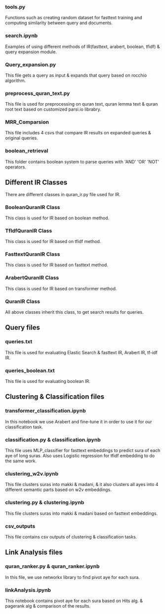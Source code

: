 ### tools.py
Functions such as creating random dataset for fasttext training and computing similarity between query and documents.

### search.ipynb
Examples of using different methods of IR(fasttext, arabert, boolean, tfidf) & query expansion module.

### Query_expansion.py
This file gets a query as input & expands that query based on rocchio algorithm.

### preprocess_quran_text.py
This file is used for preprocessing on quran text, quran lemma text & quran root text based on customized parsi.io librabry.

### MRR_Comparsion
This file includes 4 csvs that compare IR results on expanded queries & original queries.

### boolean_retrieval
This folder contains boolean system to parse queries with 'AND' 'OR' 'NOT' operators.


## Different IR Classes
There are different classes in quran_ir.py file used for IR.
### BooleanQuranIR Class
This class is used for IR based on boolean method.
### TfIdfQuranIR Class
This class is used for IR based on tfidf method.
### FasttextQuranIR Class
This class is used for IR based on fasttext method.
### ArabertQuranIR Class
This class is used for IR based on transformer method.
### QuranIR Class
All above classes inherit this class, to get search results for queries.

## Query files
### queries.txt 
This file is used for evaluating Elastic Search & fasttext IR, Arabert IR, tf-idf IR.
### queries_boolean.txt 
This file is used for evaluating boolean IR.


## Clustering & Classification files
### transformer_classification.ipynb
In this notebook we use Arabert and fine-tune it in order to use it for our classification task.

### classification.py & classification.ipynb
This file uses MLP_classifier for fasttext embeddings to predict sura of each aye of long suras.
Also uses Logistic regression for tfidf embedding to do the same work.

### clustering_w2v.ipynb
This file clusters suras into makki & madani, & it also clusters all ayes into 4 different semantic parts based on w2v embeddings. 

### clustering.py & clustering.ipynb
This file clusters suras into makki & madani based on fasttext embeddings. 

### csv_outputs
This file contains csv outputs of clustering & classification tasks.

## Link Analysis files
### quran_ranker.py & quran_ranker.ipynb
In this file, we use networkx library to find pivot aye for each sura.
### linkAnalysis.ipynb
This notebook contains pivot aye for each sura based on Hits alg. & pagerank alg & comparison of the results.
